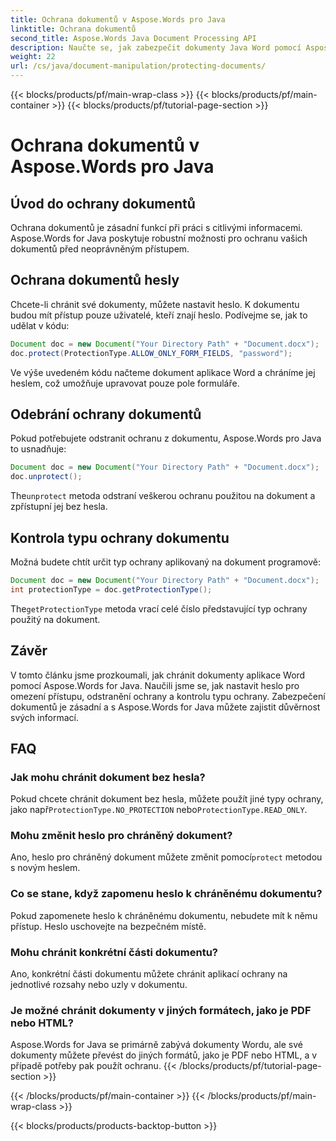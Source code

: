 ```yaml
---
title: Ochrana dokumentů v Aspose.Words pro Java
linktitle: Ochrana dokumentů
second_title: Aspose.Words Java Document Processing API
description: Naučte se, jak zabezpečit dokumenty Java Word pomocí Aspose.Words for Java. Chraňte svá data heslem a dalšími funkcemi.
weight: 22
url: /cs/java/document-manipulation/protecting-documents/
---
```


{{< blocks/products/pf/main-wrap-class >}}
{{< blocks/products/pf/main-container >}}
{{< blocks/products/pf/tutorial-page-section >}}

# Ochrana dokumentů v Aspose.Words pro Java


## Úvod do ochrany dokumentů

Ochrana dokumentů je zásadní funkcí při práci s citlivými informacemi. Aspose.Words for Java poskytuje robustní možnosti pro ochranu vašich dokumentů před neoprávněným přístupem.

## Ochrana dokumentů hesly

Chcete-li chránit své dokumenty, můžete nastavit heslo. K dokumentu budou mít přístup pouze uživatelé, kteří znají heslo. Podívejme se, jak to udělat v kódu:

```java
Document doc = new Document("Your Directory Path" + "Document.docx");
doc.protect(ProtectionType.ALLOW_ONLY_FORM_FIELDS, "password");
```

Ve výše uvedeném kódu načteme dokument aplikace Word a chráníme jej heslem, což umožňuje upravovat pouze pole formuláře.

## Odebrání ochrany dokumentů

Pokud potřebujete odstranit ochranu z dokumentu, Aspose.Words pro Java to usnadňuje:

```java
Document doc = new Document("Your Directory Path" + "Document.docx");
doc.unprotect();
```

 The`unprotect` metoda odstraní veškerou ochranu použitou na dokument a zpřístupní jej bez hesla.

## Kontrola typu ochrany dokumentu

Možná budete chtít určit typ ochrany aplikovaný na dokument programově:

```java
Document doc = new Document("Your Directory Path" + "Document.docx");
int protectionType = doc.getProtectionType();
```

 The`getProtectionType` metoda vrací celé číslo představující typ ochrany použitý na dokument.


## Závěr

V tomto článku jsme prozkoumali, jak chránit dokumenty aplikace Word pomocí Aspose.Words for Java. Naučili jsme se, jak nastavit heslo pro omezení přístupu, odstranění ochrany a kontrolu typu ochrany. Zabezpečení dokumentů je zásadní a s Aspose.Words for Java můžete zajistit důvěrnost svých informací.

## FAQ

### Jak mohu chránit dokument bez hesla?

 Pokud chcete chránit dokument bez hesla, můžete použít jiné typy ochrany, jako např`ProtectionType.NO_PROTECTION` nebo`ProtectionType.READ_ONLY`.

### Mohu změnit heslo pro chráněný dokument?

Ano, heslo pro chráněný dokument můžete změnit pomocí`protect` metodou s novým heslem.

### Co se stane, když zapomenu heslo k chráněnému dokumentu?

Pokud zapomenete heslo k chráněnému dokumentu, nebudete mít k němu přístup. Heslo uschovejte na bezpečném místě.

### Mohu chránit konkrétní části dokumentu?

Ano, konkrétní části dokumentu můžete chránit aplikací ochrany na jednotlivé rozsahy nebo uzly v dokumentu.

### Je možné chránit dokumenty v jiných formátech, jako je PDF nebo HTML?

Aspose.Words for Java se primárně zabývá dokumenty Wordu, ale své dokumenty můžete převést do jiných formátů, jako je PDF nebo HTML, a v případě potřeby pak použít ochranu.
{{< /blocks/products/pf/tutorial-page-section >}}

{{< /blocks/products/pf/main-container >}}
{{< /blocks/products/pf/main-wrap-class >}}

{{< blocks/products/products-backtop-button >}}
